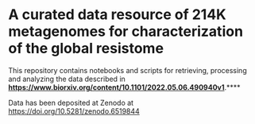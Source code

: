 # A curated data resource of 214K metagenomes for characterization of the global resistome

This repository contains notebooks and scripts for retrieving, processing and analyzing the data described in <b>https://www.biorxiv.org/content/10.1101/2022.05.06.490940v1</b>.****

Data has been deposited at Zenodo at https://doi.org/10.5281/zenodo.6519844 
